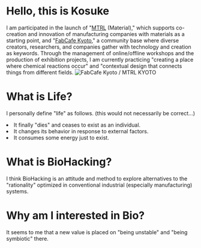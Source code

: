 # Hello, this is Kosuke
I am participated in the launch of "<a href="https://mtrl.com/">MTRL</a> (Material)," which supports co-creation and innovation of manufacturing companies with materials as a starting point, and "<a href="https://fabcafe.com/kyoto/">FabCafe Kyoto</a>," a community base where diverse creators, researchers, and companies gather with technology and creation as keywords. 
Through the management of online/offline workshops and the production of exhibition projects, I am currently practicing "creating a place where chemical reactions occur" and "contextual design that connects things from different fields.
![FabCafe Kyoto / MTRL KYOTO](https://images.app.goo.gl/T7Mt6e1WLxxNjBA1A)

# What is Life?
I personally define "life" as follows. (this would not necessarily be correct...)
<li>It finally "dies" and ceases to exist as an individual.</li>
<li>It changes its behavior in response to external factors.</li>
<li>It consumes some energy just to exist.</li>

# What is BioHacking?
I think BioHacking is an attitude and method to explore alternatives to the "rationality" optimized in conventional industrial (especially manufacturing) systems.

# Why am I interested in Bio?
It seems to me that a new value is placed on "being unstable" and "being symbiotic" there.
